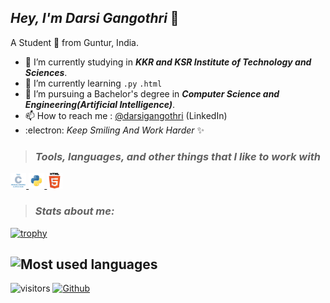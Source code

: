 ## *Hey, I'm Darsi Gangothri* 👋
A Student 🚀 from Guntur, India.

- 🔭 I’m currently studying in _**KKR and KSR Institute of Technology and Sciences**_.
- 🌱 I’m currently learning `.py`  `.html`
- 💼 I’m pursuing a Bachelor's degree in **_Computer Science and Engineering(Artificial Intelligence)_**.
- 📫 How to reach me : [@darsigangothri](https://www.linkedin.com/in/darsi-gangothri-7a0607209/) (LinkedIn)
- :electron: *Keep Smiling And Work Harder* ✨
> ### _Tools, languages, and other things that I like to work with_
<a href="https://github.com/darsigangothri06/mycprograms" target = "_blank"> <img src = "https://raw.githubusercontent.com/github/explore/80688e429a7d4ef2fca1e82350fe8e3517d3494d/topics/c/c.png" width=5%> </a>
<a href = "https://www.python.org/" target = "_blank"> <img src = "https://raw.githubusercontent.com/github/explore/80688e429a7d4ef2fca1e82350fe8e3517d3494d/topics/python/python.png" width = 5%> </a>
<a href = "https://github.com/darsigangothri06/HTML" target = "_blank"> <img src = "https://raw.githubusercontent.com/github/explore/80688e429a7d4ef2fca1e82350fe8e3517d3494d/topics/html/html.png" width = 5%></a>
<!--

[![Top Langs](https://github-readme-stats.vercel.app/api/top-langs/?username=darsigangothri06)](https://github.com/darsigangothri06/github-readme-stats)

<img src="https://github-readme-stats.vercel.app/api?username=darsigangothri06&&show_icons=true&title_color=ffffff&icon_color=bb2acf&text_color=daf7dc&bg_color=151515"> 

<p>&nbsp;<img align="center" src="https://github-readme-stats.vercel.app/api?username=darsigangothri06&show_icons=true&locale=en" alt="darsigangothri06" /></p>

<p align="left"> <a href="https://github.com/darsigangothri06/darsigangothri06"><img src="https://github-profile-trophy.vercel.app/?username=darsigangothri06" alt="darsigangothri06" /></a> </p>
<p><img align="center" src="https://github-readme-streak-stats.herokuapp.com/?user=darsigangothri06&" alt="darsigangothri06" /></p>

![GitHub stats](https://github-readme-stats.vercel.app/api?username=darsigangothri06&show_icons=true&theme=tokyonight)
-->
> ### _Stats about me:_
[![trophy](https://github-profile-trophy.vercel.app/?username=darsigangothri06&theme=onedark)](https://github.com/darsigangothri06)
<!-- 
<img src="https://github-readme-stats.vercel.app/api?username=darsigangothri06&&show_icons=true&title_color=ffffff&icon_color=bb2acf&text_color=daf7dc&bg_color=151515">  -->

<!-- [![Top Langs](https://github-readme-stats.vercel.app/api/top-langs/?username=darsigangothri06&layout=compact)](https://github.com/darsigangothri06) -->

![Most used languages](https://github-readme-stats.vercel.app/api/top-langs/?username=darsigangothri06&theme=black-green)
---
![visitors](https://visitor-badge.laobi.icu/badge?page_id=darsigangothri06.darsigangothri06) [![Github](https://img.shields.io/github/followers/darsigangothri06?label=Follow&style=social)](https://github.com/darsigangothri06) 
